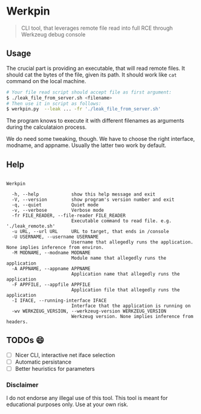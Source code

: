 # Werkpin
> CLI tool, that leverages remote file read into full RCE through Werkzeug debug console

## Usage

The crucial part is providing an executable, that will read remote files. It should cat the bytes of the file, given its path.
It should work like `cat` command on the local machine.

```bash
# Your file read script should accept file as first argument:
$ ./leak_file_from_server.sh <filename>
# Then use it in script as follows:
$ werkpin.py  --leak ... -fr './leak_file_from_server.sh'
```

The program knows to execute it with different filenames as arguments during the calculataion process.

We do need some tweaking, though. We have to choose the right interface, modname, and appname.
Usually the latter two work by default.

## Help

```

Werkpin

  -h, --help            show this help message and exit
  -V, --version         show program's version number and exit
  -q, --quiet           Quiet mode
  -v, --verbose         Verbose mode
  -fr FILE_READER, --file-reader FILE_READER
                        Executable command to read file. e.g. './leak_remote.sh'
  -u URL, --url URL     URL to target, that ends in /console
  -U USERNAME, --username USERNAME
                        Username that allegedly runs the application. None implies inference from environ.
  -M MODNAME, --modname MODNAME
                        Module name that allegedly runs the application
  -A APPNAME, --appname APPNAME
                        Application name that allegedly runs the application
  -F APPFILE, --appfile APPFILE
                        Application file that allegedly runs the application
  -I IFACE, --running-interface IFACE
                        Interface that the application is running on
  -wv WERKZEUG_VERSION, --werkzeug-version WERKZEUG_VERSION
                        Werkzeug version. None implies inference from headers.
```

## TODOs :smile:
- [ ] Nicer CLI, interactive net iface selection
- [ ] Automatic persistance
- [ ] Better heuristics for parameters 

### Disclaimer
I do not endorse any illegal use of this tool. This tool is meant for educational purposes only. Use at your own risk.
